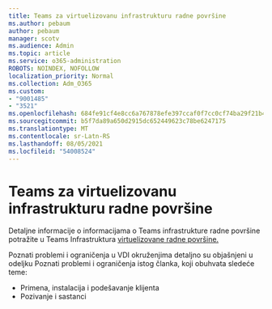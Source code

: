 ```yaml
---
title: Teams za virtuelizovanu infrastrukturu radne površine
ms.author: pebaum
author: pebaum
manager: scotv
ms.audience: Admin
ms.topic: article
ms.service: o365-administration
ROBOTS: NOINDEX, NOFOLLOW
localization_priority: Normal
ms.collection: Adm_O365
ms.custom:
- "9001485"
- "3521"
ms.openlocfilehash: 684fe91cf4e8cc6a767878efe397ccaf0f7cc0cf74ba29f21b40d77c18a028f7
ms.sourcegitcommit: b5f7da89a650d2915dc652449623c78be6247175
ms.translationtype: MT
ms.contentlocale: sr-Latn-RS
ms.lasthandoff: 08/05/2021
ms.locfileid: "54008524"
---
```

# <a name="teams-for-virtualized-desktop-infrastructure"></a>Teams za virtuelizovanu infrastrukturu radne površine

Detaljne informacije o informacijama o Teams infrastrukture radne površine potražite u Teams Infrastruktura [virtuelizovane radne površine.](https://docs.microsoft.com/microsoftteams/teams-for-vdi)

Poznati problemi i ograničenja u VDI [](https://docs.microsoft.com/microsoftteams/teams-for-vdi#known-issues-and-limitations) okruženjima detaljno su objašnjeni u odeljku Poznati problemi i ograničenja istog članka, koji obuhvata sledeće teme:
 - Primena, instalacija i podešavanje klijenta
 - Pozivanje i sastanci